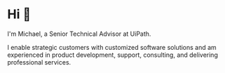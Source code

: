 # Hi 👋

I'm Michael, a Senior Technical Advisor at UiPath.

I enable strategic customers with customized software solutions and am experienced in product development, support, consulting, and delivering professional services.
